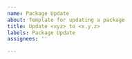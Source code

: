 ```yaml
---
name: Package Update
about: Template for updating a package
title: Update <xyz> to <x.y.z>
labels: Package Update
assignees: ''

---
```



